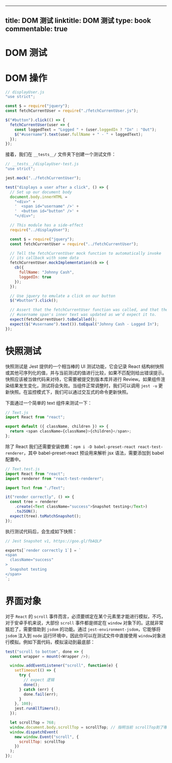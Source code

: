 
---
title: DOM 测试
linktitle: DOM 测试
type: book
commentable: true
---

# DOM 测试

# DOM 操作

```js
// displayUser.js
"use strict";

const $ = require("jquery");
const fetchCurrentUser = require("./fetchCurrentUser.js");

$("#button").click(() => {
  fetchCurrentUser(user => {
    const loggedText = "Logged " + (user.loggedIn ? "In" : "Out");
    $("#username").text(user.fullName + " - " + loggedText);
  });
});
```

接着，我们在 `__tests__/` 文件夹下创建一个测试文件：

```js
// __tests__/displayUser-test.js
"use strict";

jest.mock("../fetchCurrentUser");

test("displays a user after a click", () => {
  // Set up our document body
  document.body.innerHTML =
    "<div>" +
    '  <span id="username" />' +
    '  <button id="button" />' +
    "</div>";

  // This module has a side-effect
  require("../displayUser");

  const $ = require("jquery");
  const fetchCurrentUser = require("../fetchCurrentUser");

  // Tell the fetchCurrentUser mock function to automatically invoke
  // its callback with some data
  fetchCurrentUser.mockImplementation(cb => {
    cb({
      fullName: "Johnny Cash",
      loggedIn: true
    });
  });

  // Use jquery to emulate a click on our button
  $("#button").click();

  // Assert that the fetchCurrentUser function was called, and that the
  // #username span's inner text was updated as we'd expect it to.
  expect(fetchCurrentUser).toBeCalled();
  expect($("#username").text()).toEqual("Johnny Cash - Logged In");
});
```

# 快照测试

快照测试是 Jest 提供的一个相当棒的 UI 测试功能，它会记录 React 结构树快照或其他可序列化的值，并与当前测试的值进行比较，如果不匹配则给出错误提示。快照应该被当做代码来对待，它需要被提交到版本库并进行 Review。如果组件渲染结果发生变化，测试将会失败。当组件正常调整时，我们可以调用 `jest -u` 更新快照。在监控模式下，我们可以通过交互式的命令更新快照。

下面通过一个简单的 text 组件来测试一下：

```js
// Text.js
import React from "react";

export default ({ className, children }) => {
  return <span className={className}>{children}</span>;
};
```

除了 React 我们还需要安装依赖：`npm i -D babel-preset-react react-test-renderer`，其中 babel-preset-react 预设用来解析 jsx 语法，需要添加到 babel 配置中。

```js
// Text.test.js
import React from "react";
import renderer from "react-test-renderer";

import Text from "./Text";

it("render correctly", () => {
  const tree = renderer
    .create(<Text className="success">Snapshot testing</Text>)
    .toJSON();
  expect(tree).toMatchSnapshot();
});
```

执行测试代码后，会生成如下快照：

```js
// Jest Snapshot v1, https://goo.gl/fbAQLP

exports[`render correctly 1`] = `
<span
  className="success"
>
  Snapshot testing
</span>
`;
```

# 界面对象

对于 `React` 的 `scroll` 事件而言，必须要绑定在某个元素里才能进行模拟，不巧，对于安卓手机来说，大部份 `scroll` 事件都是绑定在 `window` 对象下的。这就非常尴尬了，需要借助到 `jsdom` 的功能。通过 `jest-environment-jsdom`，它能够将 `jsdom` 注入到 `node` 运行环境中，因此你可以在测试文件中直接使用 `window`对象进行模拟。例如下面代码，模拟滚动到最底部：

```js
test("scroll to bottom", done => {
  const wrapper = mount(<Wrapper />);

  window.addEventListener("scroll", function(e) {
    setTimeout(() => {
      try {
        // expect 逻辑
        done();
      } catch (err) {
        done.fail(err);
      }
    }, 100);
    jest.runAllTimers();
  });

  let scrollTop = 768;
  window.document.body.scrollTop = scrollTop; // 指明当前 scrollTop到了哪个位置
  window.dispatchEvent(
    new window.Event("scroll", {
      scrollTop: scrollTop
    })
  );
});
```

    